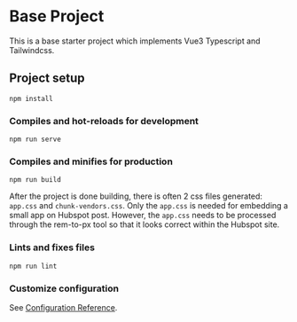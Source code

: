 # Base Project

This is a base starter project which implements Vue3 Typescript and Tailwindcss.

## Project setup

```
npm install
```

### Compiles and hot-reloads for development

```
npm run serve
```

### Compiles and minifies for production

```
npm run build
```

After the project is done building, there is often 2 css files generated: `app.css` and `chunk-vendors.css`. Only the `app.css` is needed for embedding a small app on Hubspot post. However, the `app.css` needs to be processed through the rem-to-px tool so that it looks correct within the Hubspot site.

### Lints and fixes files

```
npm run lint
```

### Customize configuration

See [Configuration Reference](https://cli.vuejs.org/config/).

